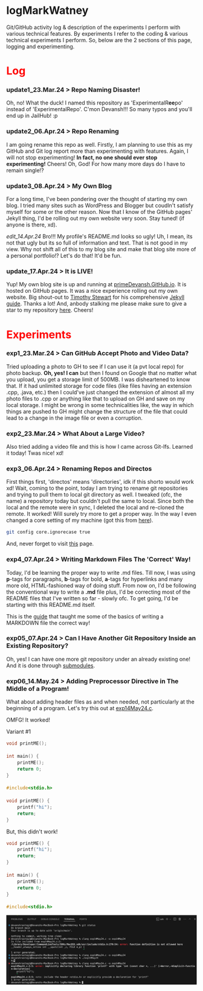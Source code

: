 # logMarkWatney
Git/GitHub activity log & description of the experiments I perform with various technical features. By experiments I refer to the coding & various technical experiments I perform. So, below are the 2 sections of this page, logging and experimenting.

# <font color = 'red'>Log</font>

### update1_23.Mar.24 > Repo Naming Disaster!

Oh, no! What the duck! I named this repository as 'ExperimentalR**ee**po' instead of 'ExperimentalRepo'. C'mon Devansh!!! So many typos and you'll end up in JailHub! :p

### update2_06.Apr.24 > Repo Renaming

I am going rename this repo as well. Firstly, I am planning to use this as my GitHub and Git log report more than experimenting with features. Again, I will not stop experimenting! __In fact, no one should ever stop experimenting!__ Cheers! Oh, God! For how many more days do I have to remain single!?

### update3_08.Apr.24 > My Own Blog

For a long time, I've been pondering over the thought of starting my own blog. I tried many sites such as WordPress and Blogger but coudln't satisfy myself for some or the other reason. Now that I know of the GitHub pages' Jekyll thing, I'd be rolling out my own website very soon. Stay tuned! (if anyone is there, xd). 

*edit_14.Apr.24* Bro!!! My profile's README.md looks so ugly! Uh, I mean, its not that ugly but its so full of information and text. That is not good in my view. Why not shift all of this to my blog site and make that blog site more of a personal portfolio!? Let's do that! It'd be fun.

### update_17.Apr.24 > It is LIVE!

Yup! My own blog site is up and running at [primeDevansh.GitHub.io](primeDevansh.GitHub.io). It is hosted on GitHub pages. It was a nice experience rolling out my own website. Big shout-out to [Timothy Stewart](https://technotim.live/about/) for his comprehensive [Jekyll guide](https://technotim.live/posts/jekyll-docs-site/). Thanks a lot! And, anbody stalking me please make sure to give a star to my repository [here](https://github.com/primeDevansh/primeDevansh.github.io). Cheers!

# <font color = 'red'>Experiments</font>

### exp1_23.Mar.24 > Can GitHub Accept Photo and Video Data?

Tried uploading a photo to GH to see if I can use it (a pvt local repo) for photo backup. __Oh, yes! I can__ but then I found on Google that no matter what you upload, you get a storage limit of 500MB. I was disheartened to know that. If it had unlimited storage for code files (like files having an extension .cpp, .java, etc.) then I could've just changed the extension of almost all my photo files to .cpp or anything like that to upload on GH and save on my local storage. I might be wrong in some technicalities like, the way in which things are pushed to GH might change the structure of the file that could lead to a change in the image file or even a corruption.

### exp2_23.Mar.24 > What About a Large Video?

Also tried adding a video file and this is how I came across Git-lfs. Learned it today! Twas nice! xd!

### exp3_06.Apr.24 > Renaming Repos and Directos

First things first, 'directos' means 'directories', idk if this shorto would work xd! Wait, coming to the point, today I am trying to rename git repositories and trying to pull them to local git directory as well. I tweaked (ofc, the name) a repository today but couldn't pull the same to local. Since both the local and the remote were in sync, I deleted the local and re-cloned the remote. It worked! Will surely try more to get a proper way. In the way I even changed a core setting of my machine (got this from [here](https://stackoverflow.com/questions/11183788/in-a-git-repository-how-to-properly-rename-a-directory)).

```bash
git config core.ignorecase true
```

And, never forget to visit [this](https://docs.github.com/en/repositories/creating-and-managing-repositories/renaming-a-repository) page.

### exp4_07.Apr.24 > Writing Markdown Files The 'Correct' Way!

Today, I'd be learning the proper way to write .md files. Till now, I was using **p**-tags for paragraphs, **b**-tags for bold, **a**-tags for hyperlinks and many more old, HTML-fashioned way of doing stuff. From now on, I'd be following the conventional way to write a **.md** file plus, I'd be correcting most of the README files that I've written so far - slowly ofc. To get going, I'd be starting with this README.md itself.

This is the [guide](https://www.inflectra.com/Support/KnowledgeBase/KB725.aspx) that taught me some of the basics of writing a MARKDOWN file the correct way!

### exp05_07.Apr.24 > Can I Have Another Git Repository Inside an Existing Repository?

Oh, yes! I can have one more git repository under an already existing one! And it is done through [submodules](https://git-scm.com/book/en/v2Git-Tools-Submodules#:~:text=Submodules%20allow%20you%20to%20keep,and%20keep%20your%20commits%20separate.).

### exp06_14.May.24 > Adding Preprocessor Directive in The Middle of a Program!

What about adding header files as and when needed, not particularly at the beginning of a program. Let's try this out at [exp14May24.c](./exp14May24.c).

OMFG! It worked!

Variant #1

```C
void printME();

int main() {
    printME();
    return 0;
}

#include<stdio.h>

void printME() {
    printf("hi");
    return;
}
```

But, this didn't work!

```C
void printME() {
    printf("hi");
    return;
}

int main() {
    printME();
    return 0;
}

#include<stdio.h>
```

![Terminal Log](./Screenshot%202024-05-14%20at%2010.52.34%20AM.png)